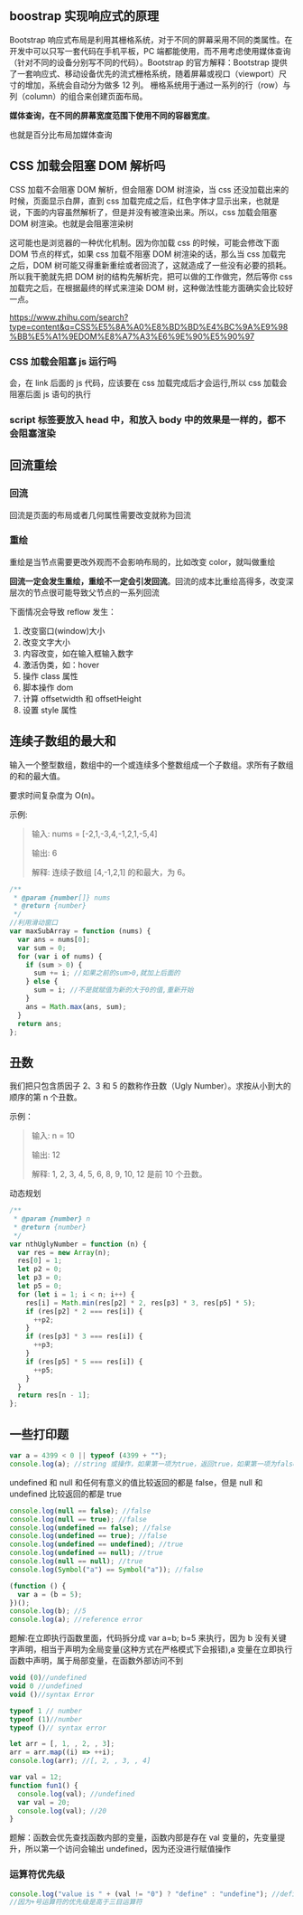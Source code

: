 ## boostrap 实现响应式的原理

Bootstrap 响应式布局是利用其栅格系统，对于不同的屏幕采用不同的类属性。在开发中可以只写一套代码在手机平板，PC 端都能使用，而不用考虑使用媒体查询（针对不同的设备分别写不同的代码）。Bootstrap 的官方解释：Bootstrap 提供了一套响应式、移动设备优先的流式栅格系统，随着屏幕或视口（viewport）尺寸的增加，系统会自动分为做多 12 列。
栅格系统用于通过一系列的行（row）与列（column）的组合来创建页面布局。

**媒体查询，在不同的屏幕宽度范围下使用不同的容器宽度**。

也就是百分比布局加媒体查询

## CSS 加载会阻塞 DOM 解析吗

CSS 加载不会阻塞 DOM 解析，但会阻塞 DOM 树渲染，当 css 还没加载出来的时候，页面显示白屏，直到 css 加载完成之后，红色字体才显示出来，也就是说，下面的内容虽然解析了，但是并没有被渲染出来。所以，css 加载会阻塞 DOM 树渲染。也就是会阻塞渲染树

这可能也是浏览器的一种优化机制。因为你加载 css 的时候，可能会修改下面 DOM 节点的样式，如果 css 加载不阻塞 DOM 树渲染的话，那么当 css 加载完之后，DOM 树可能又得重新重绘或者回流了，这就造成了一些没有必要的损耗。所以我干脆就先把 DOM 树的结构先解析完，把可以做的工作做完，然后等你 css 加载完之后，在根据最终的样式来渲染 DOM 树，这种做法性能方面确实会比较好一点。

https://www.zhihu.com/search?type=content&q=CSS%E5%8A%A0%E8%BD%BD%E4%BC%9A%E9%98%BB%E5%A1%9EDOM%E8%A7%A3%E6%9E%90%E5%90%97

### CSS 加载会阻塞 js 运行吗

会，在 link 后面的 js 代码，应该要在 css 加载完成后才会运行,所以 css 加载会阻塞后面 js 语句的执行

### script 标签要放入 head 中，和放入 body 中的效果是一样的，都不会阻塞渲染

## 回流重绘

### 回流

回流是页面的布局或者几何属性需要改变就称为回流

### 重绘

重绘是当节点需要更改外观而不会影响布局的，比如改变 color，就叫做重绘

**回流一定会发生重绘，重绘不一定会引发回流**。回流的成本比重绘高得多，改变深层次的节点很可能导致父节点的一系列回流

下面情况会导致 reflow 发生：

1. 改变窗口(window)大小
2. 改变文字大小
3. 内容改变，如在输入框输入数字
4. 激活伪类，如：hover
5. 操作 class 属性
6. 脚本操作 dom
7. 计算 offsetwidth 和 offsetHeight
8. 设置 style 属性

## 连续子数组的最大和

输入一个整型数组，数组中的一个或连续多个整数组成一个子数组。求所有子数组的和的最大值。

要求时间复杂度为 O(n)。

示例:

> 输入: nums = [-2,1,-3,4,-1,2,1,-5,4]
>
> 输出: 6
>
> 解释: 连续子数组 [4,-1,2,1] 的和最大，为 6。

```js
/**
 * @param {number[]} nums
 * @return {number}
 */
//利用滑动窗口
var maxSubArray = function (nums) {
  var ans = nums[0];
  var sum = 0;
  for (var i of nums) {
    if (sum > 0) {
      sum += i; //如果之前的sum>0,就加上后面的
    } else {
      sum = i; //不是就赋值为新的大于0的值,重新开始
    }
    ans = Math.max(ans, sum);
  }
  return ans;
};
```

## 丑数

我们把只包含质因子 2、3 和 5 的数称作丑数（Ugly Number）。求按从小到大的顺序的第 n 个丑数。

示例：

> 输入: n = 10
>
> 输出: 12
>
> 解释: 1, 2, 3, 4, 5, 6, 8, 9, 10, 12 是前 10 个丑数。

动态规划

```js
/**
 * @param {number} n
 * @return {number}
 */
var nthUglyNumber = function (n) {
  var res = new Array(n);
  res[0] = 1;
  let p2 = 0;
  let p3 = 0;
  let p5 = 0;
  for (let i = 1; i < n; i++) {
    res[i] = Math.min(res[p2] * 2, res[p3] * 3, res[p5] * 5);
    if (res[p2] * 2 === res[i]) {
      ++p2;
    }
    if (res[p3] * 3 === res[i]) {
      ++p3;
    }
    if (res[p5] * 5 === res[i]) {
      ++p5;
    }
  }
  return res[n - 1];
};
```

## 一些打印题

```js
var a = 4399 < 0 || typeof (4399 + "");
console.log(a); //string 或操作，如果第一项为true，返回true，如果第一项为false,返回第二项的结果
```

undefined 和 null 和任何有意义的值比较返回的都是 false，但是 null 和 undefined 比较返回的都是 true

```js
console.log(null == false); //false
console.log(null == true); //false
console.log(undefined == false); //false
console.log(undefined == true); //false
console.log(undefined == undefined); //true
console.log(undefined == null); //true
console.log(null == null); //true
console.log(Symbol("a") == Symbol("a")); //false
```

```js
(function () {
  var a = (b = 5);
})();
console.log(b); //5
console.log(a); //reference error
```

题解:在立即执行函数里面，代码拆分成 var a=b; b=5 来执行，因为 b 没有关键字声明，相当于声明为全局变量(这种方式在严格模式下会报错),a 变量在立即执行函数中声明，属于局部变量，在函数外部访问不到

```js
void (0)//undefined
void 0 //undefined
void ()//syntax Error

typeof 1 // number
typeof (1)//number
typeof ()// syntax error
```

```js
let arr = [, 1, , 2, , 3];
arr = arr.map((i) => ++i);
console.log(arr); //[, 2, , 3, , 4]
```

```js
var val = 12;
function fun1() {
  console.log(val); //undefined
  var val = 20;
  console.log(val); //20
}
```

题解：函数会优先查找函数内部的变量，函数内部是存在 val 变量的，先变量提升，所以第一个访问会输出 undefined，因为还没进行赋值操作

### 运算符优先级

```js
console.log("value is " + (val != "0") ? "define" : "undefine"); //define
//因为+号运算符的优先级是高于三目运算符
```
